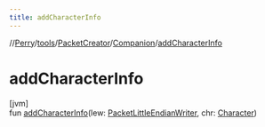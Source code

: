 ```yaml
---
title: addCharacterInfo
---
```

//[Perry](../../../../index.html)/[tools](../../index.html)/[PacketCreator](../index.html)/[Companion](index.html)/[addCharacterInfo](add-character-info.html)



# addCharacterInfo



[jvm]\
fun [addCharacterInfo](add-character-info.html)(lew: [PacketLittleEndianWriter](../../../tools.data.output/-packet-little-endian-writer/index.html), chr: [Character](../../../client/-character/index.html))




